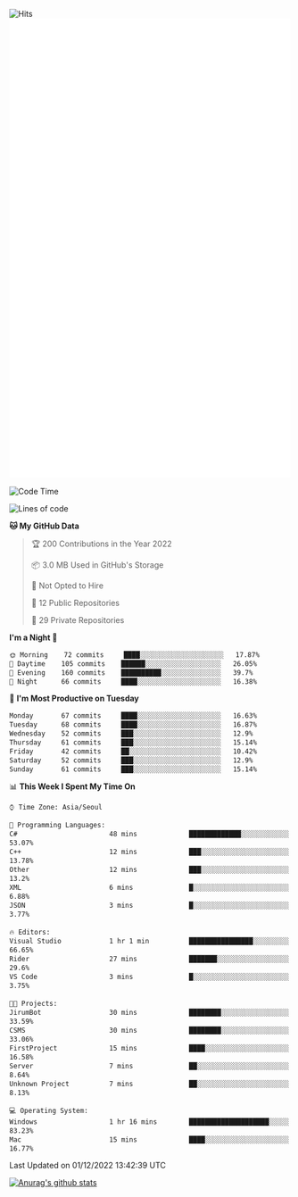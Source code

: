 ![Hits](https://hits.seeyoufarm.com/api/count/incr/badge.svg?url=https%3A%2F%2Fgithub.com%2Fkokose1234&count_bg=%2379C83D&title_bg=%23555555&icon=apple.svg&icon_color=%23E7E7E7&title=hits&edge_flat=false)
<br/>
![Metrics](https://github.com/kokose1234/kokose1234/blob/main/github-metrics.svg)

<!--START_SECTION:waka-->
![Code Time](http://img.shields.io/badge/Code%20Time-716%20hrs%2024%20mins-blue)

![Lines of code](https://img.shields.io/badge/From%20Hello%20World%20I%27ve%20Written-884%20Thousand%20lines%20of%20code-blue)

**🐱 My GitHub Data** 

> 🏆 200 Contributions in the Year 2022
 > 
> 📦 3.0 MB Used in GitHub's Storage 
 > 
> 🚫 Not Opted to Hire
 > 
> 📜 12 Public Repositories 
 > 
> 🔑 29 Private Repositories  
 > 
**I'm a Night 🦉** 

```text
🌞 Morning    72 commits     ████░░░░░░░░░░░░░░░░░░░░░   17.87% 
🌆 Daytime    105 commits    ██████░░░░░░░░░░░░░░░░░░░   26.05% 
🌃 Evening    160 commits    ██████████░░░░░░░░░░░░░░░   39.7% 
🌙 Night      66 commits     ████░░░░░░░░░░░░░░░░░░░░░   16.38%

```
📅 **I'm Most Productive on Tuesday** 

```text
Monday       67 commits     ████░░░░░░░░░░░░░░░░░░░░░   16.63% 
Tuesday      68 commits     ████░░░░░░░░░░░░░░░░░░░░░   16.87% 
Wednesday    52 commits     ███░░░░░░░░░░░░░░░░░░░░░░   12.9% 
Thursday     61 commits     ███░░░░░░░░░░░░░░░░░░░░░░   15.14% 
Friday       42 commits     ██░░░░░░░░░░░░░░░░░░░░░░░   10.42% 
Saturday     52 commits     ███░░░░░░░░░░░░░░░░░░░░░░   12.9% 
Sunday       61 commits     ███░░░░░░░░░░░░░░░░░░░░░░   15.14%

```


📊 **This Week I Spent My Time On** 

```text
⌚︎ Time Zone: Asia/Seoul

💬 Programming Languages: 
C#                       48 mins             █████████████░░░░░░░░░░░░   53.07% 
C++                      12 mins             ███░░░░░░░░░░░░░░░░░░░░░░   13.78% 
Other                    12 mins             ███░░░░░░░░░░░░░░░░░░░░░░   13.2% 
XML                      6 mins              █░░░░░░░░░░░░░░░░░░░░░░░░   6.88% 
JSON                     3 mins              █░░░░░░░░░░░░░░░░░░░░░░░░   3.77%

🔥 Editors: 
Visual Studio            1 hr 1 min          ████████████████░░░░░░░░░   66.65% 
Rider                    27 mins             ███████░░░░░░░░░░░░░░░░░░   29.6% 
VS Code                  3 mins              █░░░░░░░░░░░░░░░░░░░░░░░░   3.75%

🐱‍💻 Projects: 
JirumBot                 30 mins             ████████░░░░░░░░░░░░░░░░░   33.59% 
CSMS                     30 mins             ████████░░░░░░░░░░░░░░░░░   33.06% 
FirstProject             15 mins             ████░░░░░░░░░░░░░░░░░░░░░   16.58% 
Server                   7 mins              ██░░░░░░░░░░░░░░░░░░░░░░░   8.64% 
Unknown Project          7 mins              ██░░░░░░░░░░░░░░░░░░░░░░░   8.13%

💻 Operating System: 
Windows                  1 hr 16 mins        ████████████████████░░░░░   83.23% 
Mac                      15 mins             ████░░░░░░░░░░░░░░░░░░░░░   16.77%

```


 Last Updated on 01/12/2022 13:42:39 UTC
<!--END_SECTION:waka-->

[![Anurag's github stats](https://github-readme-stats.vercel.app/api?username=kokose1234&theme=dracula)](https://github.com/anuraghazra/github-readme-stats)



	
